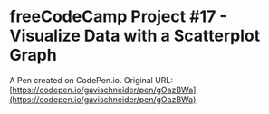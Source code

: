 # freeCodeCamp Project #17 - Visualize Data with a Scatterplot Graph

A Pen created on CodePen.io. Original URL: [https://codepen.io/gavischneider/pen/gOazBWa](https://codepen.io/gavischneider/pen/gOazBWa).


